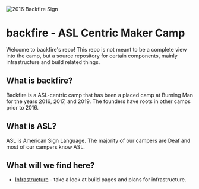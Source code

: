 ![2016 Backfire Sign](https://img.timkettering.com/fit-in/1400x1200/bm-2016/backfire-frontage.jpg)

# backfire - ASL Centric Maker Camp 

Welcome to backfire's repo! This repo is not meant to be a complete view into the camp, but a source repository for certain components, mainly infrastructure and build related things.

## What is backfire? 

Backfire is a ASL-centric camp that has been a placed camp at Burning Man for the years 2016, 2017, and 2019.  The founders have roots in other camps prior to 2016.

## What is ASL?

ASL is American Sign Language.  The majority of our campers are Deaf and most of our campers know ASL.  

## What will we find here?

* [Infrastructure](/infrastructure.md) - take a look at build pages and plans for infrastructure.